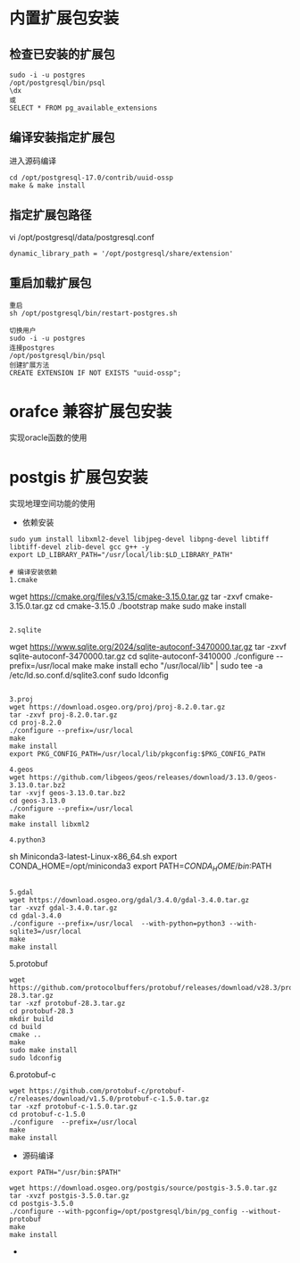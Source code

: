 # 内置扩展包安装
## 检查已安装的扩展包
```
sudo -i -u postgres
/opt/postgresql/bin/psql
\dx
或
SELECT * FROM pg_available_extensions 
```

## 编译安装指定扩展包
进入源码编译
```
cd /opt/postgresql-17.0/contrib/uuid-ossp
make & make install
```

## 指定扩展包路径
vi /opt/postgresql/data/postgresql.conf
```
dynamic_library_path = '/opt/postgresql/share/extension'
```

## 重启加载扩展包
```
重启
sh /opt/postgresql/bin/restart-postgres.sh

切换用户
sudo -i -u postgres
连接postgres
/opt/postgresql/bin/psql
创建扩展方法
CREATE EXTENSION IF NOT EXISTS "uuid-ossp";
```

# orafce 兼容扩展包安装
实现oracle函数的使用

# postgis 扩展包安装
实现地理空间功能的使用
- 依赖安装
```
sudo yum install libxml2-devel libjpeg-devel libpng-devel libtiff libtiff-devel zlib-devel gcc g++ -y
export LD_LIBRARY_PATH="/usr/local/lib:$LD_LIBRARY_PATH"

# 编译安装依赖
1.cmake
```
wget https://cmake.org/files/v3.15/cmake-3.15.0.tar.gz
tar -zxvf cmake-3.15.0.tar.gz
cd cmake-3.15.0
./bootstrap
make
sudo make install
```

2.sqlite
```
wget https://www.sqlite.org/2024/sqlite-autoconf-3470000.tar.gz
tar -zxvf sqlite-autoconf-3470000.tar.gz
cd sqlite-autoconf-3410000
./configure --prefix=/usr/local
make
make install
echo "/usr/local/lib" | sudo tee -a /etc/ld.so.conf.d/sqlite3.conf
sudo ldconfig
```

3.proj
wget https://download.osgeo.org/proj/proj-8.2.0.tar.gz
tar -zxvf proj-8.2.0.tar.gz
cd proj-8.2.0
./configure --prefix=/usr/local
make 
make install
export PKG_CONFIG_PATH=/usr/local/lib/pkgconfig:$PKG_CONFIG_PATH

4.geos
wget https://github.com/libgeos/geos/releases/download/3.13.0/geos-3.13.0.tar.bz2
tar -xvjf geos-3.13.0.tar.bz2
cd geos-3.13.0
./configure --prefix=/usr/local  
make 
make install libxml2

4.python3
```
sh Miniconda3-latest-Linux-x86_64.sh
export CONDA_HOME=/opt/miniconda3
export PATH=${CONDA_HOME}/bin:$PATH
```

5.gdal
wget https://download.osgeo.org/gdal/3.4.0/gdal-3.4.0.tar.gz
tar -xvzf gdal-3.4.0.tar.gz
cd gdal-3.4.0
./configure --prefix=/usr/local  --with-python=python3 --with-sqlite3=/usr/local
make 
make install
```

5.protobuf 
```
wget https://github.com/protocolbuffers/protobuf/releases/download/v28.3/protobuf-28.3.tar.gz
tar -xzf protobuf-28.3.tar.gz
cd protobuf-28.3
mkdir build
cd build
cmake ..              
make          
sudo make install
sudo ldconfig
```

6.protobuf-c
```
wget https://github.com/protobuf-c/protobuf-c/releases/download/v1.5.0/protobuf-c-1.5.0.tar.gz
tar -xzf protobuf-c-1.5.0.tar.gz
cd protobuf-c-1.5.0
./configure  --prefix=/usr/local
make 
make install
```

- 源码编译
```
export PATH="/usr/bin:$PATH"

wget https://download.osgeo.org/postgis/source/postgis-3.5.0.tar.gz
tar -xvzf postgis-3.5.0.tar.gz
cd postgis-3.5.0
./configure --with-pgconfig=/opt/postgresql/bin/pg_config --without-protobuf
make 
make install
```
- 

